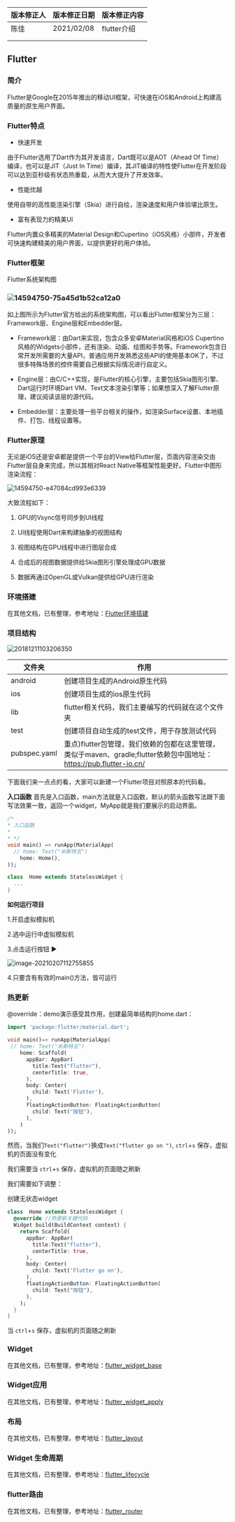 | 版本修正人 | 版本修正日期 | 版本修正内容 |
| ---------- | ------------ | ------------ |
| 陈佳       | 2021/02/08   | flutter介绍  |
|            |              |              |
|            |              |              |



## Flutter

### 简介

Flutter是Google在2015年推出的移动UI框架，可快速在iOS和Android上构建高质量的原生用户界面。

### Flutter特点

- 快速开发

由于Flutter选用了Dart作为其开发语言，Dart既可以是AOT（Ahead Of Time）编译，也可以是JIT（Just In Time）编译，其JIT编译的特性使Flutter在开发阶段可以达到亚秒级有状态热重载，从而大大提升了开发效率。

- 性能优越

使用自带的高性能渲染引擎（Skia）进行自绘，渲染速度和用户体验堪比原生。

- 富有表现力的精美UI

Flutter内置众多精美的Material Design和Cupertino（iOS风格）小部件，开发者可快速构建精美的用户界面，以提供更好的用户体验。

### Flutter框架

Flutter系统架构图

### ![14594750-75a45d1b52ca12a0](flutter.assets/14594750-75a45d1b52ca12a0.webp)

如上图所示为Flutter官方给出的系统架构图，可以看出Flutter框架分为三层：Framework层、Engine层和Embedder层。

- Framework层：由Dart来实现，包含众多安卓Material风格和iOS Cupertino风格的Widgets小部件，还有渲染、动画、绘图和手势等。Framework包含日常开发所需要的大量API，普通应用开发熟悉这些API的使用基本OK了，不过很多特殊场景的控件需要自己根据实际情况进行自定义。

- Engine层：由C/C++实现，是Flutter的核心引擎，主要包括Skia图形引擎、Dart运行时环境Dart VM、Text文本渲染引擎等；如果想深入了解Flutter原理，建议阅读该层的源代码。

- Embedder层：主要处理一些平台相关的操作，如渲染Surface设置、本地插件、打包、线程设置等。

  

### Flutter原理

无论是iOS还是安卓都是提供一个平台的View给Flutter层，页面内容渲染交由Flutter层自身来完成，所以其相对React Native等框架性能更好。Flutter中图形渲染流程：

![14594750-e47084cd993e6339](flutter.assets/14594750-e47084cd993e6339.webp)

大致流程如下：

1. GPU的Vsync信号同步到UI线程

2. UI线程使用Dart来构建抽象的视图结构

3. 视图结构在GPU线程中进行图层合成

4. 合成后的视图数据提供给Skia图形引擎处理成GPU数据

5. 数据再通过OpenGL或Vulkan提供给GPU进行渲染

   

### 环境搭建

在其他文档，已有整理，参考地址：[Flutter环境搭建](https://onebox.huawei.com/#eSpaceGroupFile/1/369/3841771)

### 项目结构

![20181211103206350](flutter.assets/20181211103206350.png)

| 文件夹       | 作用                                                         |
| ------------ | ------------------------------------------------------------ |
| android      | 创建项目生成的Android原生代码                                |
| ios          | 创建项目生成的ios原生代码                                    |
| lib          | flutter相关代码，我们主要编写的代码就在这个文件夹            |
| test         | 创建项目自动生成的test文件，用于存放测试代码                 |
| pubspec.yaml | 重点)flutter包管理，我们依赖的包都在这里管理，类似于maven、gradle;flutter依赖包中国地址：https://pub.flutter-io.cn/ |

下面我们来一点点的看，大家可以新建一个Flutter项目对照原本的代码看。

**入口函数**
首先是入口函数，main方法就是入口函数，默认的箭头函数写法跟下面写法效果一致，返回一个widget，MyApp就是我们要展示的启动界面。

```dart
/*
* 入口函数
*
* */
void main() => runApp(MaterialApp(
  // home: Text("米斯特五")
    home: Home(),
));

class  Home extends StatelessWidget {
  ...
}
```

**如何运行项目**

1.开启虚拟模拟机

2.选中运行中虚拟模拟机

3.点击运行按钮 ▶

![image-20210207112755855](flutter.assets/image-20210207112755855.png)

4.只要含有有效的main()方法，皆可运行

### 热更新

@override：demo演示感受其作用，创建最简单结构的home.dart：

```dart
import 'package:flutter/material.dart';

void main()=> runApp(MaterialApp(
 // home: Text("米斯特五")
    home: Scaffold(
      appBar: AppBar(
        title:Text("flutter"),
        centerTitle: true,
      ),
      body: Center(
        child: Text('Flutter'),
      ),
      floatingActionButton: FloatingActionButton(
        child: Text("按钮"),
      ),
    )
));
```

然而，当我们`Text("flutter")`换成`Text("flutter go on ")`,  `ctrl`+`s` 保存，虚拟机的页面没有变化

我们需要当 `ctrl`+`s` 保存，虚拟机的页面随之刷新

我们需要如下调整：

创建无状态widget

```dart
class  Home extends StatelessWidget {
  @override //热更新关键代码
  Widget build(BuildContext context) {
    return Scaffold(
      appBar: AppBar(
        title:Text("flutter"),
        centerTitle: true,
      ),
      body: Center(
        child: Text('Flutter go on'),
      ),
      floatingActionButton: FloatingActionButton(
        child: Text("按钮"),
      ),
    );
  }
}
```

当 `ctrl`+`s` 保存，虚拟机的页面随之刷新

### Widget

在其他文档，已有整理，参考地址：[flutter_widget_base](https://onebox.huawei.com/#eSpaceGroupFile/1/369/3841771)

### Widget应用

在其他文档，已有整理，参考地址：[flutter_widget_apply](https://onebox.huawei.com/#eSpaceGroupFile/1/369/3841771)

### 布局

在其他文档，已有整理，参考地址：[flutter_layout](https://onebox.huawei.com/#eSpaceGroupFile/1/369/3841771)

### Widget 生命周期

在其他文档，已有整理，参考地址：[flutter_lifecycle](https://onebox.huawei.com/#eSpaceGroupFile/1/369/3841771)

### flutter路由

在其他文档，已有整理，参考地址：[flutter_router](https://onebox.huawei.com/#eSpaceGroupFile/1/369/3841771)